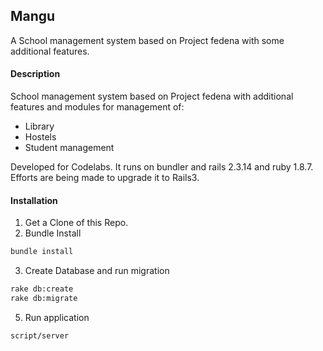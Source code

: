 ## Mangu
A School management system based on Project fedena with some additional features.

#### Description

School management system based on Project fedena with additional features and modules for management of:
- Library
- Hostels
- Student management

Developed for Codelabs. It runs on bundler and rails 2.3.14 and ruby 1.8.7. Efforts are being made to upgrade it to Rails3.

#### Installation

1. Get a Clone of this Repo.
2. Bundle Install

```bash
bundle install
```
3. Create Database and run migration

```bash
rake db:create
rake db:migrate
```

5. Run application

```bash
script/server
```

